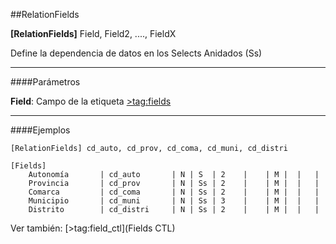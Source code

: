 ##RelationFields

**[RelationFields]** Field, Field2, ...., FieldX


Define la dependencia de datos en los Selects Anidados (Ss)

- - -

####Parámetros

**Field**:
	Campo de la etiqueta [>tag:fields](Fields)

- - -

####Ejemplos

```
[RelationFields] cd_auto, cd_prov, cd_coma, cd_muni, cd_distri

[Fields]
    Autonomía		| cd_auto		| N | S  | 2	|    | M |	|	| 
    Provincia		| cd_prov		| N | Ss | 2	|    | M |	|	| 
    Comarca  		| cd_coma		| N | Ss | 2	|    | M |	|	| 
    Municipio		| cd_muni		| N | Ss | 3	|    | M |	|	| 
    Distrito		| cd_distri		| N | Ss | 2	|    | M |	|	| 
```

Ver también:
	[>tag:field_ctl](Fields CTL)
   